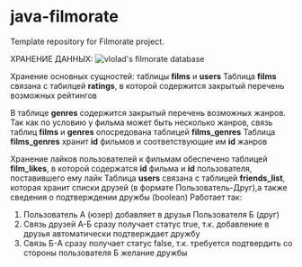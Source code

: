 # java-filmorate
Template repository for Filmorate project.

ХРАНЕНИЕ ДАННЫХ:
![vlolad's filmorate database](https://sun9-53.userapi.com/impg/IunePuyFCUUvSJicGuWBgdvnjQS4aRfX6cxmww/QcRosY5yNTg.jpg?size=906x795&quality=96&sign=d0b8e0c3ff5a0d7916e2ca48cfe75106&type=album)

Хранение основных сущностей: таблицы **films** и **users**
Таблица **films** связана с табилцей **ratings**, в которой содержится закрытый перечень возможных рейтингов

В таблице **genres** содержится закрытый перечень возможных жанров.
Так как по условию у фильма может быть несколько жанров, связь таблиц **films** и **genres** опосредована таблицей **films_genres**
Таблица **films_genres** хранит **id** фильмов и соответствующие им **id** жанров

Хранение лайков пользователей к фильмам обеспечено таблицей **film_likes**, в которой содержатся **id** фильма и **id** пользователя, поставившего ему лайк
Таблица **users** связана с таблицей **friends_list**, которая хранит списки друзей (в формате Пользователь-Друг),а также сведения о подтверждении дружбы (boolean)
Работает так:
1) Пользователь А (юзер) добавляет в друзья Пользователя Б (друг)
2) Связь друзей А-Б сразу получает статус true, т.к. добавление в друзья автоматически подтверждает дружбу
3) Связь Б-А сразу получает статус false, т.к. требуется подтвердить со стороны пользователя Б желание дружбы
